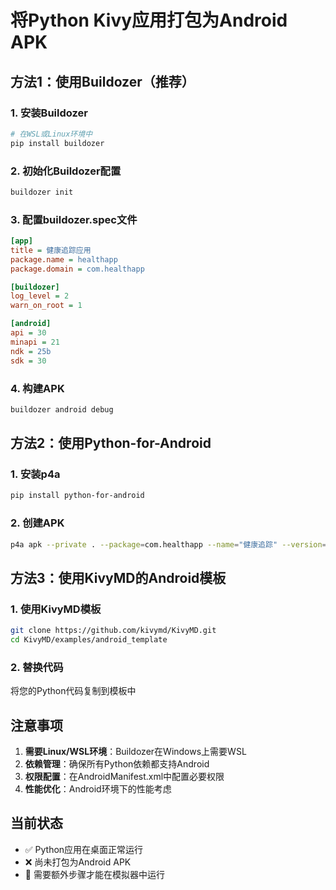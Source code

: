 # 将Python Kivy应用打包为Android APK

## 方法1：使用Buildozer（推荐）

### 1. 安装Buildozer
```bash
# 在WSL或Linux环境中
pip install buildozer
```

### 2. 初始化Buildozer配置
```bash
buildozer init
```

### 3. 配置buildozer.spec文件
```ini
[app]
title = 健康追踪应用
package.name = healthapp
package.domain = com.healthapp

[buildozer]
log_level = 2
warn_on_root = 1

[android]
api = 30
minapi = 21
ndk = 25b
sdk = 30
```

### 4. 构建APK
```bash
buildozer android debug
```

## 方法2：使用Python-for-Android

### 1. 安装p4a
```bash
pip install python-for-android
```

### 2. 创建APK
```bash
p4a apk --private . --package=com.healthapp --name="健康追踪" --version=1.0
```

## 方法3：使用KivyMD的Android模板

### 1. 使用KivyMD模板
```bash
git clone https://github.com/kivymd/KivyMD.git
cd KivyMD/examples/android_template
```

### 2. 替换代码
将您的Python代码复制到模板中

## 注意事项

1. **需要Linux/WSL环境**：Buildozer在Windows上需要WSL
2. **依赖管理**：确保所有Python依赖都支持Android
3. **权限配置**：在AndroidManifest.xml中配置必要权限
4. **性能优化**：Android环境下的性能考虑

## 当前状态

- ✅ Python应用在桌面正常运行
- ❌ 尚未打包为Android APK
- 🔄 需要额外步骤才能在模拟器中运行
